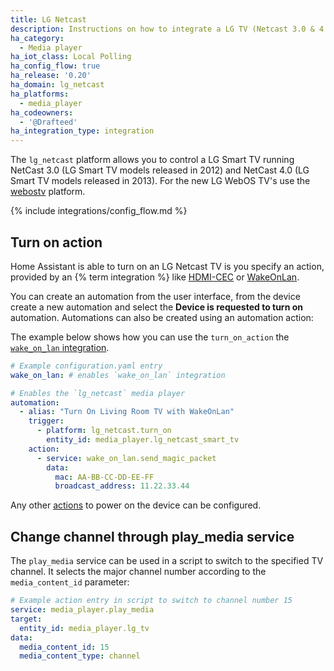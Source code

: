 ```yaml
---
title: LG Netcast
description: Instructions on how to integrate a LG TV (Netcast 3.0 & 4.0) within Home Assistant.
ha_category:
  - Media player
ha_iot_class: Local Polling
ha_config_flow: true
ha_release: '0.20'
ha_domain: lg_netcast
ha_platforms:
  - media_player
ha_codeowners:
  - '@Drafteed'
ha_integration_type: integration
---
```


The `lg_netcast` platform allows you to control a LG Smart TV running NetCast 3.0 (LG Smart TV models released in 2012) and NetCast 4.0 (LG Smart TV models released in 2013). For the new LG WebOS TV's use the [webostv](/integrations/webostv#media-player) platform.

{% include integrations/config_flow.md %}

## Turn on action

Home Assistant is able to turn on an LG Netcast TV is you specify an action, provided by an {% term integration %} like [HDMI-CEC](/integrations/hdmi_cec/) or [WakeOnLan](/integrations/wake_on_lan/).

You can create an automation from the user interface, from the device create a new automation and select the **Device is requested to turn on** automation.
Automations can also be created using an automation action:

The example below shows how you can use the `turn_on_action` the [`wake_on_lan` integration](/integrations/wake_on_lan/).

```yaml
# Example configuration.yaml entry
wake_on_lan: # enables `wake_on_lan` integration

# Enables the `lg_netcast` media player
automation:
  - alias: "Turn On Living Room TV with WakeOnLan"
    trigger:
      - platform: lg_netcast.turn_on
        entity_id: media_player.lg_netcast_smart_tv
    action:
      - service: wake_on_lan.send_magic_packet
        data:
          mac: AA-BB-CC-DD-EE-FF
          broadcast_address: 11.22.33.44
```

Any other [actions](/docks/automation/action/) to power on the device can be configured.

## Change channel through play_media service

The `play_media` service can be used in a script to switch to the specified TV channel. It selects the major channel number according to the `media_content_id` parameter:

```yaml
# Example action entry in script to switch to channel number 15
service: media_player.play_media
target:
  entity_id: media_player.lg_tv
data:
  media_content_id: 15
  media_content_type: channel
```
